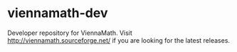 viennamath-dev
==============

Developer repository for ViennaMath. Visit http://viennamath.sourceforge.net/ if you are looking for the latest releases.


